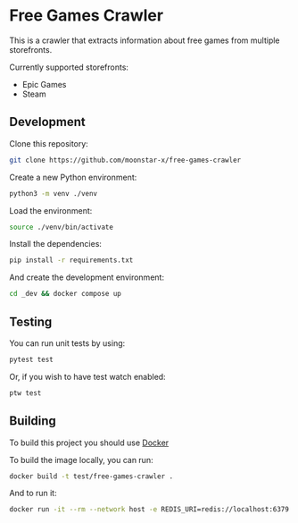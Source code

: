 # Free Games Crawler

This is a crawler that extracts information about free games from multiple storefronts.

Currently supported storefronts:

* Epic Games
* Steam

## Development

Clone this repository:

```bash
git clone https://github.com/moonstar-x/free-games-crawler
```

Create a new Python environment:

```bash
python3 -m venv ./venv
```

Load the environment:

```bash
source ./venv/bin/activate
```

Install the dependencies:

```bash
pip install -r requirements.txt
```

And create the development environment:

```bash
cd _dev && docker compose up
```

## Testing

You can run unit tests by using:

```bash
pytest test
```

Or, if you wish to have test watch enabled:

```bash
ptw test
```

## Building

To build this project you should use [Docker](https://docker.com)

To build the image locally, you can run:

```bash
docker build -t test/free-games-crawler .  
```

And to run it:

```bash
docker run -it --rm --network host -e REDIS_URI=redis://localhost:6379 test/free-games-crawler
```

